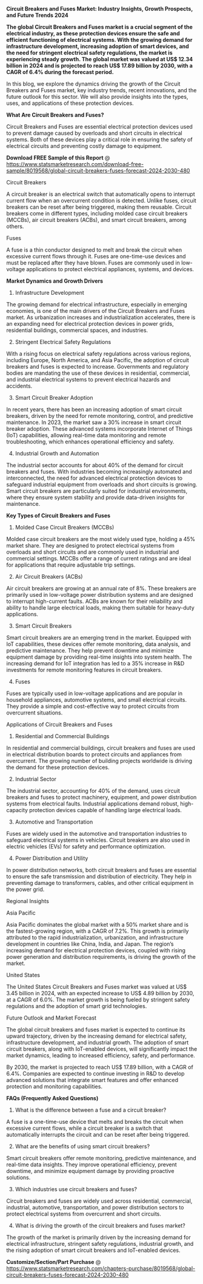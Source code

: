 **Circuit Breakers and Fuses Market: Industry Insights, Growth Prospects, and Future Trends 2024**

**The global Circuit Breakers and Fuses market is a crucial segment of the electrical industry, as these protection devices ensure the safe and efficient functioning of electrical systems. With the growing demand for infrastructure development, increasing adoption of smart devices, and the need for stringent electrical safety regulations, the market is experiencing steady growth. The global market was valued at US$ 12.34 billion in 2024 and is projected to reach US$ 17.89 billion by 2030, with a CAGR of 6.4% during the forecast period.**

In this blog, we explore the dynamics driving the growth of the Circuit Breakers and Fuses market, key industry trends, recent innovations, and the future outlook for this sector. We will also provide insights into the types, uses, and applications of these protection devices.

**What Are Circuit Breakers and Fuses?**

Circuit Breakers and Fuses are essential electrical protection devices used to prevent damage caused by overloads and short circuits in electrical systems. Both of these devices play a critical role in ensuring the safety of electrical circuits and preventing costly damage to equipment.

**Download FREE Sample of this Report** @ https://www.statsmarketresearch.com/download-free-sample/8019568/global-circuit-breakers-fuses-forecast-2024-2030-480

Circuit Breakers

A circuit breaker is an electrical switch that automatically opens to interrupt current flow when an overcurrent condition is detected. Unlike fuses, circuit breakers can be reset after being triggered, making them reusable. Circuit breakers come in different types, including molded case circuit breakers (MCCBs), air circuit breakers (ACBs), and smart circuit breakers, among others.

Fuses

A fuse is a thin conductor designed to melt and break the circuit when excessive current flows through it. Fuses are one-time-use devices and must be replaced after they have blown. Fuses are commonly used in low-voltage applications to protect electrical appliances, systems, and devices.

**Market Dynamics and Growth Drivers**

1. Infrastructure Development

The growing demand for electrical infrastructure, especially in emerging economies, is one of the main drivers of the Circuit Breakers and Fuses market. As urbanization increases and industrialization accelerates, there is an expanding need for electrical protection devices in power grids, residential buildings, commercial spaces, and industries.

2. Stringent Electrical Safety Regulations

With a rising focus on electrical safety regulations across various regions, including Europe, North America, and Asia Pacific, the adoption of circuit breakers and fuses is expected to increase. Governments and regulatory bodies are mandating the use of these devices in residential, commercial, and industrial electrical systems to prevent electrical hazards and accidents.

3. Smart Circuit Breaker Adoption

In recent years, there has been an increasing adoption of smart circuit breakers, driven by the need for remote monitoring, control, and predictive maintenance. In 2023, the market saw a 30% increase in smart circuit breaker adoption. These advanced systems incorporate Internet of Things (IoT) capabilities, allowing real-time data monitoring and remote troubleshooting, which enhances operational efficiency and safety.

4. Industrial Growth and Automation

The industrial sector accounts for about 40% of the demand for circuit breakers and fuses. With industries becoming increasingly automated and interconnected, the need for advanced electrical protection devices to safeguard industrial equipment from overloads and short circuits is growing. Smart circuit breakers are particularly suited for industrial environments, where they ensure system stability and provide data-driven insights for maintenance.

**Key Types of Circuit Breakers and Fuses**

1. Molded Case Circuit Breakers (MCCBs)

Molded case circuit breakers are the most widely used type, holding a 45% market share. They are designed to protect electrical systems from overloads and short circuits and are commonly used in industrial and commercial settings. MCCBs offer a range of current ratings and are ideal for applications that require adjustable trip settings.

2. Air Circuit Breakers (ACBs)

Air circuit breakers are growing at an annual rate of 8%. These breakers are primarily used in low-voltage power distribution systems and are designed to interrupt high-current faults. ACBs are known for their reliability and ability to handle large electrical loads, making them suitable for heavy-duty applications.

3. Smart Circuit Breakers

Smart circuit breakers are an emerging trend in the market. Equipped with IoT capabilities, these devices offer remote monitoring, data analysis, and predictive maintenance. They help prevent downtime and minimize equipment damage by providing real-time insights into system health. The increasing demand for IoT integration has led to a 35% increase in R&D investments for remote monitoring features in circuit breakers.

4. Fuses

Fuses are typically used in low-voltage applications and are popular in household appliances, automotive systems, and small electrical circuits. They provide a simple and cost-effective way to protect circuits from overcurrent situations.

Applications of Circuit Breakers and Fuses

1. Residential and Commercial Buildings

In residential and commercial buildings, circuit breakers and fuses are used in electrical distribution boards to protect circuits and appliances from overcurrent. The growing number of building projects worldwide is driving the demand for these protection devices.

2. Industrial Sector

The industrial sector, accounting for 40% of the demand, uses circuit breakers and fuses to protect machinery, equipment, and power distribution systems from electrical faults. Industrial applications demand robust, high-capacity protection devices capable of handling large electrical loads.

3. Automotive and Transportation

Fuses are widely used in the automotive and transportation industries to safeguard electrical systems in vehicles. Circuit breakers are also used in electric vehicles (EVs) for safety and performance optimization.

4. Power Distribution and Utility

In power distribution networks, both circuit breakers and fuses are essential to ensure the safe transmission and distribution of electricity. They help in preventing damage to transformers, cables, and other critical equipment in the power grid.

Regional Insights

Asia Pacific

Asia Pacific dominates the global market with a 50% market share and is the fastest-growing region, with a CAGR of 7.2%. This growth is primarily attributed to the rapid industrialization, urbanization, and infrastructure development in countries like China, India, and Japan. The region’s increasing demand for electrical protection devices, coupled with rising power generation and distribution requirements, is driving the growth of the market.

United States

The United States Circuit Breakers and Fuses market was valued at US$ 3.45 billion in 2024, with an expected increase to US$ 4.89 billion by 2030, at a CAGR of 6.0%. The market growth is being fueled by stringent safety regulations and the adoption of smart grid technologies.

Future Outlook and Market Forecast

The global circuit breakers and fuses market is expected to continue its upward trajectory, driven by the increasing demand for electrical safety, infrastructure development, and industrial growth. The adoption of smart circuit breakers, along with IoT-enabled devices, will significantly impact the market dynamics, leading to increased efficiency, safety, and performance.

By 2030, the market is projected to reach US$ 17.89 billion, with a CAGR of 6.4%. Companies are expected to continue investing in R&D to develop advanced solutions that integrate smart features and offer enhanced protection and monitoring capabilities.

**FAQs (Frequently Asked Questions)**

1. What is the difference between a fuse and a circuit breaker?

A fuse is a one-time-use device that melts and breaks the circuit when excessive current flows, while a circuit breaker is a switch that automatically interrupts the circuit and can be reset after being triggered.

2. What are the benefits of using smart circuit breakers?

Smart circuit breakers offer remote monitoring, predictive maintenance, and real-time data insights. They improve operational efficiency, prevent downtime, and minimize equipment damage by providing proactive solutions.

3. Which industries use circuit breakers and fuses?

Circuit breakers and fuses are widely used across residential, commercial, industrial, automotive, transportation, and power distribution sectors to protect electrical systems from overcurrent and short circuits.

4. What is driving the growth of the circuit breakers and fuses market?

The growth of the market is primarily driven by the increasing demand for electrical infrastructure, stringent safety regulations, industrial growth, and the rising adoption of smart circuit breakers and IoT-enabled devices.

**Customize/Section/Part Purchase** @ https://www.statsmarketresearch.com/chapters-purchase/8019568/global-circuit-breakers-fuses-forecast-2024-2030-480 
